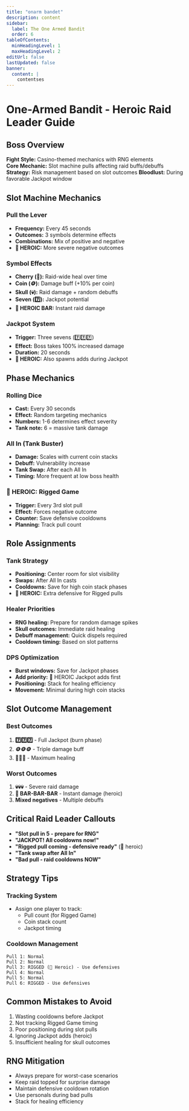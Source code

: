 ```yaml
---
title: "onarm bandet"
description: content
sidebar:
  label: The One Armed Bandit
  order: 6
tableOfContents:
  minHeadingLevel: 1
  maxHeadingLevel: 2
editUrl: false
lastUpdated: false
banner:
  content: |
    contentses
---
```


# One-Armed Bandit - Heroic Raid Leader Guide

## Boss Overview

**Fight Style:** Casino-themed mechanics with RNG elements  
**Core Mechanic:** Slot machine pulls affecting raid buffs/debuffs  
**Strategy:** Risk management based on slot outcomes
**Bloodlust:** During favorable Jackpot window

## Slot Machine Mechanics

### Pull the Lever

- **Frequency:** Every 45 seconds
- **Outcomes:** 3 symbols determine effects
- **Combinations:** Mix of positive and negative
- **🔴 HEROIC:** More severe negative outcomes

### Symbol Effects

- **Cherry (🍒):** Raid-wide heal over time
- **Coin (🪙):** Damage buff (+10% per coin)
- **Skull (💀):** Raid damage + random debuffs
- **Seven (7️⃣):** Jackpot potential
- **🔴 HEROIC BAR:** Instant raid damage

### Jackpot System

- **Trigger:** Three sevens (7️⃣7️⃣7️⃣)
- **Effect:** Boss takes 100% increased damage
- **Duration:** 20 seconds
- **🔴 HEROIC:** Also spawns adds during Jackpot

## Phase Mechanics

### Rolling Dice

- **Cast:** Every 30 seconds
- **Effect:** Random targeting mechanics
- **Numbers:** 1-6 determines effect severity
- **Tank note:** 6 = massive tank damage

### All In (Tank Buster)

- **Damage:** Scales with current coin stacks
- **Debuff:** Vulnerability increase
- **Tank Swap:** After each All In
- **Timing:** More frequent at low boss health

### 🔴 HEROIC: Rigged Game

- **Trigger:** Every 3rd slot pull
- **Effect:** Forces negative outcome
- **Counter:** Save defensive cooldowns
- **Planning:** Track pull count

## Role Assignments

### Tank Strategy

- **Positioning:** Center room for slot visibility
- **Swaps:** After All In casts
- **Cooldowns:** Save for high coin stack phases
- **🔴 HEROIC:** Extra defensive for Rigged pulls

### Healer Priorities

- **RNG healing:** Prepare for random damage spikes
- **Skull outcomes:** Immediate raid healing
- **Debuff management:** Quick dispels required
- **Cooldown timing:** Based on slot patterns

### DPS Optimization

- **Burst windows:** Save for Jackpot phases
- **Add priority:** 🔴 HEROIC Jackpot adds first
- **Positioning:** Stack for healing efficiency
- **Movement:** Minimal during high coin stacks

## Slot Outcome Management

### Best Outcomes

1. **7️⃣7️⃣7️⃣** - Full Jackpot (burn phase)
2. **🪙🪙🪙** - Triple damage buff
3. **🍒🍒🍒** - Maximum healing

### Worst Outcomes

1. **💀💀💀** - Severe raid damage
2. **🔴 BAR-BAR-BAR** - Instant damage (heroic)
3. **Mixed negatives** - Multiple debuffs

## Critical Raid Leader Callouts

- **"Slot pull in 5 - prepare for RNG"**
- **"JACKPOT! All cooldowns now!"**
- **"Rigged pull coming - defensive ready"** (🔴 heroic)
- **"Tank swap after All In"**
- **"Bad pull - raid cooldowns NOW"**

## Strategy Tips

### Tracking System

- Assign one player to track:
  - Pull count (for Rigged Game)
  - Coin stack count
  - Jackpot timing

### Cooldown Management

```
Pull 1: Normal
Pull 2: Normal
Pull 3: RIGGED (🔴 Heroic) - Use defensives
Pull 4: Normal
Pull 5: Normal
Pull 6: RIGGED - Use defensives
```

## Common Mistakes to Avoid

1. Wasting cooldowns before Jackpot
2. Not tracking Rigged Game timing
3. Poor positioning during slot pulls
4. Ignoring Jackpot adds (heroic)
5. Insufficient healing for skull outcomes

## RNG Mitigation

- Always prepare for worst-case scenarios
- Keep raid topped for surprise damage
- Maintain defensive cooldown rotation
- Use personals during bad pulls
- Stack for healing efficiency
